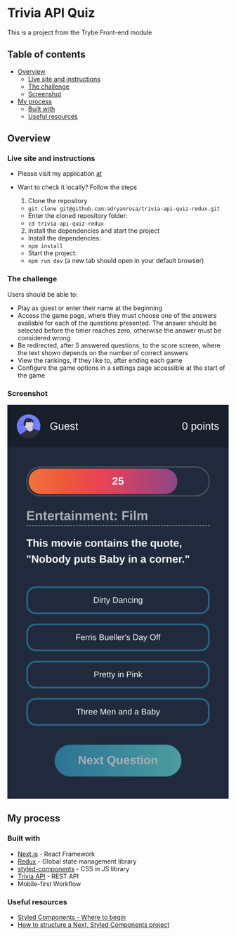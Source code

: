 # Trivia API Quiz
<!-- [![pt-br](https://img.shields.io/badge/lang-pt--br-green.svg)](https://github.com/adryanrosa/url-shortening-api-landing-page/blob/main/README.md) -->

This is a project from the Trybe Front-end module

## Table of contents

- [Overview](#overview)
  - [Live site and instructions](#live-site-and-instructions)
  - [The challenge](#the-challenge)
  - [Screenshot](#screenshot)
- [My process](#my-process)
  - [Built with](#built-with)
  - [Useful resources](#useful-resources)
  <!-- - [O que aprendi](#o-que-aprendi)
  - [Desenvolvimento contínuo](#desenvolvimento-contínuo) -->
<!-- - [Autor](#autor) -->

## Overview

### Live site and instructions

- Please visit my application [at](https://trivia-api-quiz-redux-adryanrosa.vercel.app/)
- Want to check it locally? Follow the steps
  1. Clone the repository
    * `git clone git@github.com:adryanrosa/trivia-api-quiz-redux.git`
    * Enter the cloned repository folder:
     * `cd trivia-api-quiz-redux`

  2. Install the dependencies and start the project
    * Install the dependencies:
     * `npm install`
    * Start the project:
     * `npm run dev` (a new tab should open in your default browser)

### The challenge

Users should be able to:

- Play as guest or enter their name at the beginning
- Access the game page, where they must choose one of the answers available for each of the questions presented. The answer should be selected before the timer reaches zero, otherwise the answer must be considered wrong
- Be redirected, after 5 answered questions, to the score screen, where the text shown depends on the number of correct answers
- View the rankings, if they like to, after ending each game
- Configure the game options in a settings page accessible at the start of the game

### Screenshot

![screenshot](./screenshot.png)

## My process

### Built with

- [Next.js](https://nextjs.org/) - React Framework
- [Redux](https://redux.js.org/) - Global state management library
- [styled-components](https://styled-components.com/) - CSS in JS library
- [Trivia API](https://opentdb.com/api_config.php) - REST API
- Mobile-first Workflow

### Useful resources

- [Styled Components - Where to begin](https://www.youtube.com/watch?v=QdfjWRc4ySA&t=1049s)
- [How to structure a Next, Styled Components project](https://www.youtube.com/watch?v=mJK5oGixSYo)

<!-- ### O que aprendi

Use this section to recap over some of your major learnings while working through this project. Writing these out and providing code samples of areas you want to highlight is a great way to reinforce your own knowledge.

To see how you can add code snippets, see below:

```html
<h1>Some HTML code I'm proud of</h1>
```
```css
.proud-of-this-css {
  color: papayawhip;
}
```
```js
const proudOfThisFunc = () => {
  console.log('🎉')
}
```

### Desenvolvimento contínuo

Use this section to outline areas that you want to continue focusing on in future projects. These could be concepts you're still not completely comfortable with or techniques you found useful that you want to refine and perfect. -->

<!-- ## Autor

- Website - [Add your name here](https://www.your-site.com)
- Frontend Mentor - [@yourusername](https://www.frontendmentor.io/profile/yourusername)
- Twitter - [@yourusername](https://www.twitter.com/yourusername) -->
